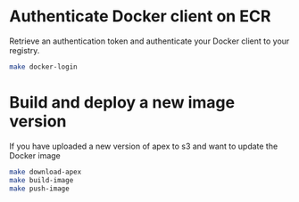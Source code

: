 # Authenticate Docker client on ECR
Retrieve an authentication token and authenticate your Docker client to your registry.
```sh
make docker-login
```

# Build and deploy a new image version
If you have uploaded a new version of apex to s3 and want to update the Docker image
```sh
make download-apex
make build-image
make push-image
```
